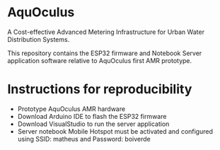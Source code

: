 # AquOculus
A Cost-effective Advanced Metering Infrastructure for Urban Water Distribution Systems.

This repository contains the ESP32 firmware and Notebook Server application software relative to AquOculus first AMR prototype.

# Instructions for reproducibility
- Prototype AquOculus AMR hardware
- Download Arduino IDE to flash the ESP32 firmware
- Download VisualStudio to run the server application
- Server notebook Mobile Hotspot must be activated and configured using SSID: matheus and Password: boiverde
